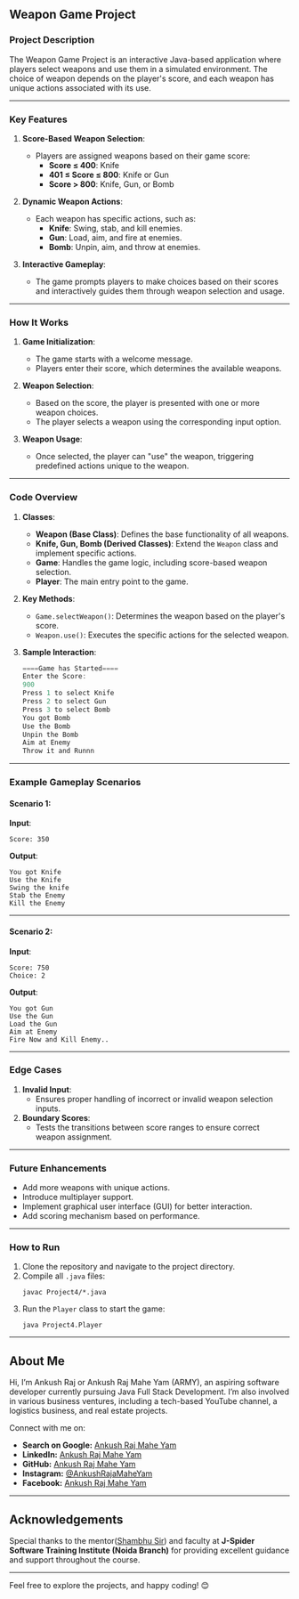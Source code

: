 ## **Weapon Game Project**

### **Project Description**

The Weapon Game Project is an interactive Java-based application where players select weapons and use them in a simulated environment. The choice of weapon depends on the player's score, and each weapon has unique actions associated with its use.

---

### **Key Features**

1. **Score-Based Weapon Selection**:
   - Players are assigned weapons based on their game score:
     - **Score ≤ 400**: Knife
     - **401 ≤ Score ≤ 800**: Knife or Gun
     - **Score > 800**: Knife, Gun, or Bomb

2. **Dynamic Weapon Actions**:
   - Each weapon has specific actions, such as:
     - **Knife**: Swing, stab, and kill enemies.
     - **Gun**: Load, aim, and fire at enemies.
     - **Bomb**: Unpin, aim, and throw at enemies.

3. **Interactive Gameplay**:
   - The game prompts players to make choices based on their scores and interactively guides them through weapon selection and usage.

---

### **How It Works**

1. **Game Initialization**:
   - The game starts with a welcome message.
   - Players enter their score, which determines the available weapons.

2. **Weapon Selection**:
   - Based on the score, the player is presented with one or more weapon choices.
   - The player selects a weapon using the corresponding input option.

3. **Weapon Usage**:
   - Once selected, the player can "use" the weapon, triggering predefined actions unique to the weapon.

---

### **Code Overview**

1. **Classes**:
   - **Weapon (Base Class)**: Defines the base functionality of all weapons.
   - **Knife, Gun, Bomb (Derived Classes)**: Extend the `Weapon` class and implement specific actions.
   - **Game**: Handles the game logic, including score-based weapon selection.
   - **Player**: The main entry point to the game.

2. **Key Methods**:
   - `Game.selectWeapon()`: Determines the weapon based on the player's score.
   - `Weapon.use()`: Executes the specific actions for the selected weapon.

3. **Sample Interaction**:
   ```java
   ====Game has Started====
   Enter the Score: 
   900
   Press 1 to select Knife
   Press 2 to select Gun
   Press 3 to select Bomb
   You got Bomb
   Use the Bomb
   Unpin the Bomb
   Aim at Enemy
   Throw it and Runnn
   ```

---

### **Example Gameplay Scenarios**

#### **Scenario 1**:
**Input**:
```
Score: 350
```

**Output**:
```
You got Knife
Use the Knife
Swing the knife
Stab the Enemy
Kill the Enemy
```

---

#### **Scenario 2**:
**Input**:
```
Score: 750
Choice: 2
```

**Output**:
```
You got Gun
Use the Gun
Load the Gun
Aim at Enemy
Fire Now and Kill Enemy..
```

---

### **Edge Cases**
1. **Invalid Input**:
   - Ensures proper handling of incorrect or invalid weapon selection inputs.
2. **Boundary Scores**:
   - Tests the transitions between score ranges to ensure correct weapon assignment.

---

### **Future Enhancements**
- Add more weapons with unique actions.
- Introduce multiplayer support.
- Implement graphical user interface (GUI) for better interaction.
- Add scoring mechanism based on performance.

---

### **How to Run**
1. Clone the repository and navigate to the project directory.
2. Compile all `.java` files:
   ```
   javac Project4/*.java
   ```
3. Run the `Player` class to start the game:
   ```
   java Project4.Player
   ```

---


## About Me

Hi, I’m Ankush Raj  or Ankush Raj Mahe Yam (ARMY), an aspiring software developer currently pursuing Java Full Stack Development. I’m also involved in various business ventures, including a tech-based YouTube channel, a logistics business, and real estate projects.

Connect with me on:
- **Search on Google:** [Ankush Raj Mahe Yam](https://www.google.com/search?q=ankush+raj+mahe+yam)
- **LinkedIn:** [Ankush Raj Mahe Yam](https://linkedin.com/in/AnkushRajMaheYam)
- **GitHub:** [Ankush Raj Mahe Yam](https://github.com/AnkushRajMaheYam)
- **Instagram:** [@AnkushRajaMaheYam](https://instagram.com/AnkushRajaMaheYam)
- **Facebook:** [Ankush Raj Mahe Yam](https://facebook.com/AnkushRajMaheYam)

---


## **Acknowledgements**
Special thanks to the mentor([Shambhu Sir](https://www.instagram.com/kumarsam07)) and faculty at **J-Spider Software Training Institute (Noida Branch)** for providing excellent guidance and support throughout the course.

---

Feel free to explore the projects, and happy coding! 😊